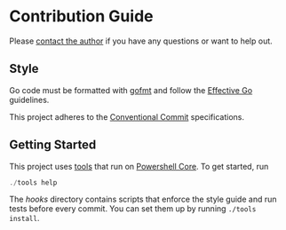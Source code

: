 # Contribution Guide

Please [contact the author](mailto:vincent@vincent.click) if you have any questions or want to help out.

## Style

Go code must be formatted with [gofmt](https://golang.org/cmd/gofmt/) and follow the [Effective Go](https://golang.org/doc/effective_go.html) guidelines.

This project adheres to the [Conventional Commit](https://www.conventionalcommits.org) specifications.

## Getting Started

This project uses [tools](https://vincent.click/toolkit) that run on [Powershell Core](https://microsoft.com/PowerShell). To get started, run

```ps1
./tools help
```

The _hooks_ directory contains scripts that enforce the style guide and run tests before every commit. You can set them up by running `./tools install`.
